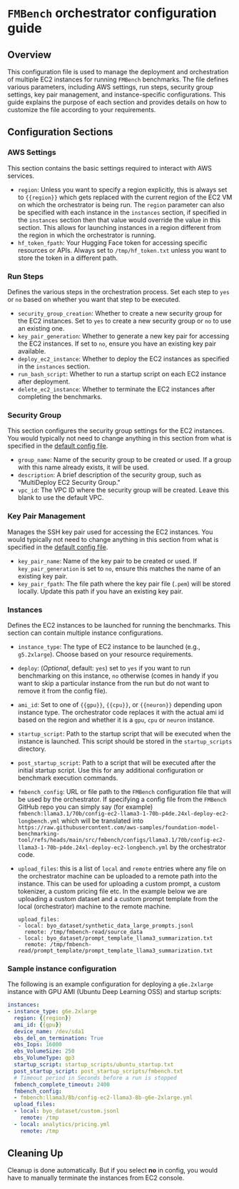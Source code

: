 
# `FMBench` orchestrator configuration guide

## Overview
This configuration file is used to manage the deployment and orchestration of multiple EC2 instances for running `FMBench` benchmarks. The file defines various parameters, including AWS settings, run steps, security group settings, key pair management, and instance-specific configurations. This guide explains the purpose of each section and provides details on how to customize the file according to your requirements.

## Configuration Sections

### AWS Settings

This section contains the basic settings required to interact with AWS services.

- `region`: Unless you want to specify a region explicitly, this is always set to `{{region}}` which gets replaced with the current region of the EC2 VM on which the orchestrator is being run. The `region` parameter can also be specified with each instance in the `instances` section, if specified in the `instances` section then that value would override the value in this section. This allows for launching instances in a region different from the region in which the orchestrator is running.
- `hf_token_fpath`: Your Hugging Face token for accessing specific resources or APIs. Always set to `/tmp/hf_token.txt` unless you want to store the token in a different path.

### Run Steps

Defines the various steps in the orchestration process. Set each step to `yes` or `no` based on whether you want that step to be executed.

- `security_group_creation`: Whether to create a new security group for the EC2 instances. Set to `yes` to create a new security group or `no` to use an existing one.
- `key_pair_generation`: Whether to generate a new key pair for accessing the EC2 instances. If set to `no`, ensure you have an existing key pair available.
- `deploy_ec2_instance`: Whether to deploy the EC2 instances as specified in the `instances` section.
- `run_bash_script`: Whether to run a startup script on each EC2 instance after deployment.
- `delete_ec2_instance`: Whether to terminate the EC2 instances after completing the benchmarks.

### Security Group

This section configures the security group settings for the EC2 instances. You would typically not need to change anything in this section from what is specified in the [default config file](configs/config.yml).

- `group_name`: Name of the security group to be created or used. If a group with this name already exists, it will be used.
- `description`: A brief description of the security group, such as "MultiDeploy EC2 Security Group."
- `vpc_id`: The VPC ID where the security group will be created. Leave this blank to use the default VPC.

### Key Pair Management

Manages the SSH key pair used for accessing the EC2 instances. You would typically not need to change anything in this section from what is specified in the [default config file](configs/config.yml).

- `key_pair_name`: Name of the key pair to be created or used. If `key_pair_generation` is set to `no`, ensure this matches the name of an existing key pair.
- `key_pair_fpath`: The file path where the key pair file (`.pem`) will be stored locally. Update this path if you have an existing key pair.

### Instances

Defines the EC2 instances to be launched for running the benchmarks. This section can contain multiple instance configurations.

- `instance_type`: The type of EC2 instance to be launched (e.g., `g5.2xlarge`). Choose based on your resource requirements.
- `deploy`: (_Optional_, default: `yes`) set to `yes` if you want to run benchmarking on this instance, `no` otherwise (comes in handy if you want to skip a particular instance from the run but do not want to remove it from the config file).
- `ami_id`: Set to one of `{{gpu}}`, `{{cpu}}`, or `{{neuron}}` depending upon instance type. The orchestrator code replaces it with the actual ami id based on the region and whether it is a `gpu`, `cpu` or `neuron` instance.
- `startup_script`: Path to the startup script that will be executed when the instance is launched. This script should be stored in the `startup_scripts` directory.
- `post_startup_script`: Path to a script that will be executed after the initial startup script. Use this for any additional configuration or benchmark execution commands.
- `fmbench_config`: URL or file path to the `FMBench` configuration file that will be used by the orchestrator. If specifying a config file from the `FMBench` GitHub repo you can simply say (for example) `fmbench:llama3.1/70b/config-ec2-llama3-1-70b-p4de.24xl-deploy-ec2-longbench.yml` which will be translated into `https://raw.githubusercontent.com/aws-samples/foundation-model-benchmarking-tool/refs/heads/main/src/fmbench/configs/llama3.1/70b/config-ec2-llama3-1-70b-p4de.24xl-deploy-ec2-longbench.yml` by the orchestrator code.

- `upload_files`: this is a list of `local` and `remote` entries where any file on the orchestrator machine can be uploaded to a remote path into the instance. This can be used for uploading a custom prompt, a custom tokenizer, a custom pricing file etc. In the example below we are uploading a custom dataset and a custom prompt template from the local (orchestrator) machine to the remote machine.
    ```
    upload_files:
    - local: byo_dataset/synthetic_data_large_prompts.jsonl
      remote: /tmp/fmbench-read/source_data
    - local: byo_dataset/prompt_template_llama3_summarization.txt
      remote: /tmp/fmbench-read/prompt_template/prompt_template_llama3_summarization.txt
    ```


### Sample instance configuration

The following is an example configuration for deploying a `g6e.2xlarge` instance with GPU AMI (Ubuntu Deep Learning OSS) and startup scripts:

```yaml
instances:
- instance_type: g6e.2xlarge
  region: {{region}}
  ami_id: {{gpu}}
  device_name: /dev/sda1
  ebs_del_on_termination: True
  ebs_Iops: 16000
  ebs_VolumeSize: 250
  ebs_VolumeType: gp3
  startup_script: startup_scripts/ubuntu_startup.txt
  post_startup_script: post_startup_scripts/fmbench.txt
  # Timeout period in Seconds before a run is stopped
  fmbench_complete_timeout: 2400
  fmbench_config: 
  - fmbench:llama3/8b/config-ec2-llama3-8b-g6e-2xlarge.yml
  upload_files:
  - local: byo_dataset/custom.jsonl
    remote: /tmp
  - local: analytics/pricing.yml
    remote: /tmp
```

## Cleaning Up

Cleanup is done automatically. But if you select **no** in config, you would have to manually terminate the instances from EC2 console.
